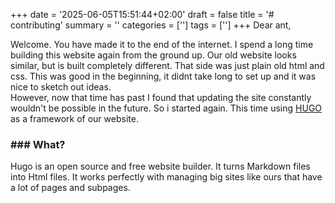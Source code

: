 +++
date = '2025-06-05T15:51:44+02:00'
draft = false
title = '# contributing'
summary = ''
categories = ['']
tags = ['']
+++
Dear ant, 

Welcome. You have made it to the end of the internet. I spend a long time building this website again from the ground up. Our old website looks similar, but is built completely different. That side was just plain old html and css. This was good in the beginning, it didnt take long to set up and it was nice to sketch out ideas.  
However, now that time has past I found that updating the site constantly wouldn't be possible in the future. So i started again. This time using [HUGO](https://gohugo.com) as a framework of our website.

### ### What?

Hugo is an open source and free website builder. It turns Markdown files into Html files. It works perfectly with managing big sites like ours that have a lot of pages and subpages. 
